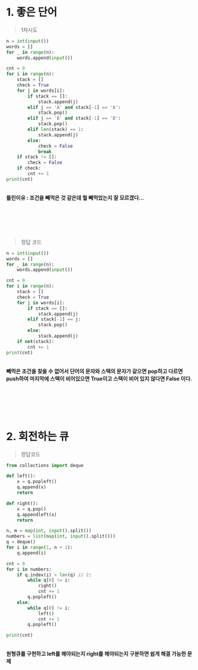 # 1. 좋은 단어
> 1차시도
```python
n = int(input())
words = []
for _ in range(n):
    words.append(input())

cnt = 0
for i in range(n):
    stack = []
    check = True
    for j in words[i]:
        if stack == []:
            stack.append(j)
        elif j == 'A' and stack[-1] == 'A':
            stack.pop()
        elif j == 'B' and stack[-1] == 'B':
            stack.pop()
        elif len(stack) == 1:
            stack.append(j)
        else:
            check = False
            break
    if stack != []:
        check = False
    if check:
        cnt += 1
print(cnt)
```
<br>
<b>틀린이유 : 조건을 빼먹은 것 같은데 뭘 빼먹었는지 잘 모르겠다...</b>
<br><br><br><br><br><br>

> 정답 코드
```python
n = int(input())
words = []
for _ in range(n):
    words.append(input())

cnt = 0
for i in range(n):
    stack = []
    check = True
    for j in words[i]:
        if stack == []:
            stack.append(j)
        elif stack[-1] == j:
            stack.pop()
        else:
            stack.append(j)
    if not(stack):
        cnt += 1
print(cnt)
```

<br>
<b>빼먹은 조건을 찾을 수 없어서 단어의 문자와 스택의 문자가 같으면 pop하고 다르면 push하여 마지막에 스택이 비어있으면 True이고 스택이 비어 있지 않다면 False 이다.</b>
<br><br><br><br><br><br>

# 2. 회전하는 큐
> 정답코드
```python
from collections import deque

def left():
    x = q.popleft()
    q.append(x)
    return

def right():
    x = q.pop()
    q.appendleft(x)
    return

n, m = map(int, input().split())
numbers = list(map(int, input().split()))
q = deque()
for i in range(1, n + 1):
    q.append(i)

cnt = 0
for i in numbers:
    if q.index(i) > len(q) // 2:
        while q[0] != i:
            right()
            cnt += 1
        q.popleft()
    else:
        while q[0] != i:
            left()
            cnt += 1
        q.popleft()

print(cnt)
```
<br>
<b>원형큐를 구현하고 left를 해야되는지 right를 해야되는지 구분하면 쉽게 해결 가능한 문제</b>
<br><br><br><br><br><br>